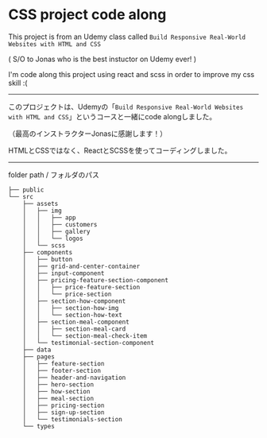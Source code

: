 # CSS project code along 

This project is from an Udemy class called `Build Responsive Real-World Websites with HTML and CSS`

( S/O to Jonas who is the best instuctor on Udemy ever! )

I'm code along this project using react and scss in order to improve my css skill :(

---

このプロジェクトは、Udemyの「`Build Responsive Real-World Websites with HTML and CSS`」というコースと一緒にcode alongしました。

（最高のインストラクターJonasに感謝します！）

HTMLとCSSではなく、ReactとSCSSを使ってコーディングしました。

---

folder path / フォルダのパス

```
├── public
└── src
    ├── assets
    │   ├── img
    │   │   ├── app
    │   │   ├── customers
    │   │   ├── gallery
    │   │   └── logos
    │   └── scss
    ├── components
    │   ├── button
    │   ├── grid-and-center-container
    │   ├── input-component
    │   ├── pricing-feature-section-component
    │   │   ├── price-feature-section
    │   │   └── price-section
    │   ├── section-how-component
    │   │   ├── section-how-img
    │   │   └── section-how-text
    │   ├── section-meal-component
    │   │   ├── section-meal-card
    │   │   └── section-meal-check-item
    │   └── testimonial-section-component
    ├── data
    ├── pages
    │   ├── feature-section
    │   ├── footer-section
    │   ├── header-and-navigation
    │   ├── hero-section
    │   ├── how-section
    │   ├── meal-section
    │   ├── pricing-section
    │   ├── sign-up-section
    │   └── testimonials-section
    └── types
```
